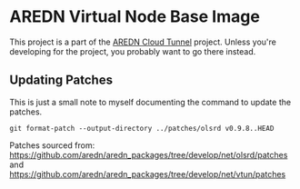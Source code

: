 # AREDN Virtual Node Base Image

This project is a part of the [AREDN Cloud Tunnel](https://github.com/USA-RedDragon/aredn-cloud-tunnel) project. Unless you're developing for the project, you probably want to go there instead.

## Updating Patches

This is just a small note to myself documenting the command to update the patches.

`git format-patch --output-directory ../patches/olsrd v0.9.8..HEAD`

Patches sourced from: <https://github.com/aredn/aredn_packages/tree/develop/net/olsrd/patches> and <https://github.com/aredn/aredn_packages/tree/develop/net/vtun/patches>
